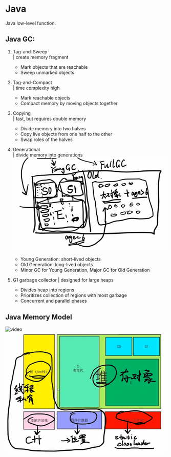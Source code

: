 # Java

Java low-level function.

## Java GC:

1. Tag-and-Sweep  
| create memory fragment
   - Mark objects that are reachable
   - Sweep unmarked objects


2. Tag-and-Compact  
| time complexity high
   - Mark reachable objects
   - Compact memory by moving objects together


3. Copying  
| fast, but requires double memory
   - Divide memory into two halves
   - Copy live objects from one half to the other
   - Swap roles of the halves

4. Generational  
| divide memory into generations
![Generational GC](./Images/Java%20GC.png)
   - Young Generation: short-lived objects
   - Old Generation: long-lived objects
   - Minor GC for Young Generation, Major GC for Old Generation

5. G1 garbage collector
| designed for large heaps
   - Divides heap into regions
   - Prioritizes collection of regions with most garbage
   - Concurrent and parallel phases

## Java Memory Model
![video](https://www.bilibili.com/video/BV12t411u726)
![Java Memory Model](./Images/Java%20Memory%20Model.png)

